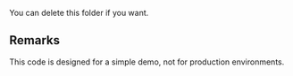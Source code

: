 You can delete this folder if you want.

## Remarks

This code is designed for a simple demo, not for production environments.
